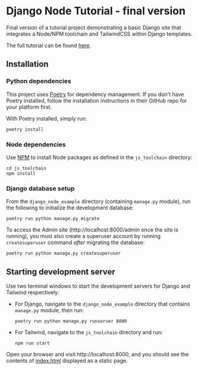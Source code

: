 # Django Node Tutorial - final version

Final version of a tutorial project demonstrating a basic Django site that integrates a Node/NPM toolchain and TailwindCSS within Django templates.

The full tutorial can be found [here](https://galenrice.com/2022/01/20/node-dev-for-the-django-dev.html).

## Installation

### Python dependencies

This project uses [Poetry] for dependency management. If you don't have Poetry installed, follow the installation instructions in their GitHub repo for your platform first.

With Poetry installed, simply run:

```shell
poetry install
```

### Node dependencies

Use [NPM] to install Node packages as defined in the `js_toolchain` directory:

```shell
cd js_toolchain
npm install
```

### Django database setup

From the `django_node_example` directory (containing `manage.py` module), run the following to initialize the development database:

```shell
poetry run python manage.py migrate
```

To access the Admin site (http://localhost:8000/admin once the site is running), you must also create a superuser account by running `createsuperuser` command _after_ migrating the database:

```shell
poetry run python manage.py createsuperuser
```

## Starting development server

Use two terminal windows to start the development servers for Django and Tailwind respectively:

- For Django, navigate to the `django_node_example` directory that contains `manage.py` module, then run:

  ```shell
  poetry run python manage.py runserver 8000
  ```

- For Tailwind, navigate to the `js_toolchain` directory and run:

  ```shell
  npm run start
  ```

Open your browser and visit http://localhost:8000, and you should see the contents of [index.html] displayed as a static page.

[index.html]: django_node_example/templates/index.html
[npm]: https://www.npmjs.com/
[poetry]: https://github.com/python-poetry/poetry
